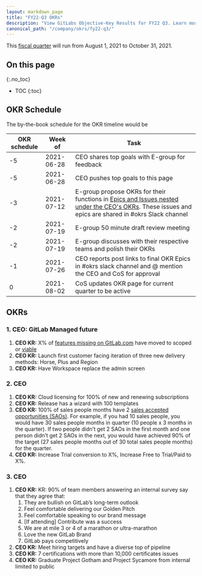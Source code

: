 ```yaml
---
layout: markdown_page
title: "FY22-Q3 OKRs"
description: "View GitLabs Objective-Key Results for FY22 Q3. Learn more here!"
canonical_path: "/company/okrs/fy22-q3/"
---
```


This [fiscal quarter](/handbook/finance/#fiscal-year) will run from August 1, 2021 to October 31, 2021.

## On this page
{:.no_toc}

- TOC
{:toc}

## OKR Schedule
The by-the-book schedule for the OKR timeline would be

| OKR schedule | Week of | Task |
| ------ | ------ | ------ |
| -5 | 2021-06-28 | CEO shares top goals with E-group for feedback |
| -5 | 2021-06-28 | CEO pushes top goals to this page |
| -3 | 2021-07-12 | E-group propose OKRs for their functions in [Epics and Issues nested under the CEO's OKRs](/company/okrs/#executives-propose-okrs-for-their-functions). These issues and epics are shared in #okrs Slack channel|
| -2 | 2021-07-19 | E-group 50 minute draft review meeting |
| -2 | 2021-07-19 | E-group discusses with their respective teams and polish their OKRs |
| -1 | 2021-07-26 | CEO reports post links to final OKR Epics in #okrs slack channel and @ mention the CEO and CoS for approval |
| 0  | 2021-08-02 | CoS updates OKR page for current quarter to be active |


## OKRs

### 1. CEO: GitLab Managed future 
   1. **CEO KR:** X% of [features missing on GitLab.com](/handbook/marketing/strategic-marketing/dot-com-vs-self-managed/#all-differences-between-gitlab-saas-and-self-managed) have moved to scoped or [viable](/direction/maturity/)
   1. **CEO KR:** Launch first customer facing iteration of three new delivery methods: Horse, Plus and Region
   1. **CEO KR:** Have Workspace replace the admin screen

### 2. CEO
   1. **CEO KR:** Cloud licensing for 100% of new and renewing subscriptions
   1. **CEO KR:** Release has a wizard with 100 templates
   1. **CEO KR:** 100% of sales people months have 2 [sales accepted opportunities (SAOs)](/handbook/marketing/revenue-marketing/sdr/#qualification-criteria-and-saos). For example, if you had 10 sales people, you would have 30 sales people months in quarter (10 people x 3 months in the quarter). If two people didn’t get 2 SAOs in the first month and one person didn’t get 2 SAOs in the next, you would have achieved 90% of the target (27 sales people months out of 30 total sales people months) for the quarter.
   1.  **CEO KR:** Increase Trial conversion to X%, Increase Free to Trial/Paid to X%.

### 3. CEO
   1. **CEO KR:** KR: 90% of team members answering an internal survey say that they agree that:
      1. They are bullish on GitLab’s long-term outlook
      1. Feel comfortable delivering our Golden Pitch
      1. Feel comfortable speaking to our brand message
      1. [If attending] Contribute was a success
      1. We are at mile 3 or 4 of a marathon or ultra-marathon
      1. Love the new GitLab Brand
      1. GitLab pays competitively
   1. **CEO KR:** Meet hiring targets and have a diverse top of pipeline
   1. **CEO KR:** 7 certifications with more than 10,000 certificates issues
   1. **CEO KR:** Graduate Project Gotham and Project Sycamore from internal limited to public
